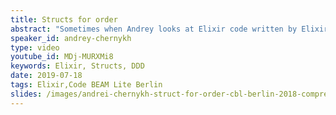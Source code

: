 ```yaml
---
title: Structs for order
abstract: "Sometimes when Andrey looks at Elixir code written by Elixir-newcomers he notices that some of them avoid Structs. Maybe ‘avoid’ is the wrong word, but he sees a lack of Structs usage. In most cases that usage ends up with Ecto models, but there are a lot of places in a Phoenix application (or just an Elixir console application) where Structs might be very helpful. During the talk Andrey will try to show the value of Structs and how they are related to an application's domain model as elementary entities that define data contracts and are responsible for this data validation and handling."
speaker_id: andrey-chernykh
type: video
youtube_id: MDj-MURXMi8
keywords: Elixir, Structs, DDD
date: 2019-07-18
tags: Elixir,Code BEAM Lite Berlin
slides: /images/andrei-chernykh-struct-for-order-cbl-berlin-2018-compressed.pdf
---
```


